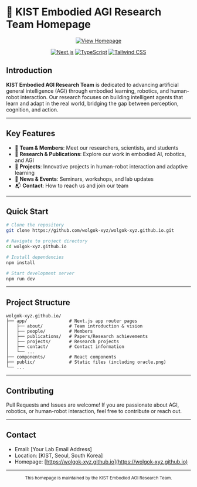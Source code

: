 # 🤖 KIST Embodied AGI Research Team Homepage

<div align="center">

[![View Homepage](https://img.shields.io/badge/View_Homepage-00C7B7?style=for-the-badge&logo=vercel&logoColor=white)](https://wolgok-xyz.github.io)

[![Next.js](https://img.shields.io/badge/Next.js_15-000000?style=for-the-badge&logo=next.js&logoColor=white)](https://nextjs.org/)
[![TypeScript](https://img.shields.io/badge/TypeScript-3178C6?style=for-the-badge&logo=typescript&logoColor=white)](https://www.typescriptlang.org/)
[![Tailwind CSS](https://img.shields.io/badge/Tailwind_CSS-06B6D4?style=for-the-badge&logo=tailwindcss&logoColor=white)](https://tailwindcss.com/)

</div>

## Introduction

**KIST Embodied AGI Research Team** is dedicated to advancing artificial general intelligence (AGI) through embodied learning, robotics, and human-robot interaction. Our research focuses on building intelligent agents that learn and adapt in the real world, bridging the gap between perception, cognition, and action.

---

## Key Features

- 🤖 **Team & Members**: Meet our researchers, scientists, and students
- 🧠 **Research & Publications**: Explore our work in embodied AI, robotics, and AGI
- 🦾 **Projects**: Innovative projects in human-robot interaction and adaptive learning
- 📰 **News & Events**: Seminars, workshops, and lab updates
- 📬 **Contact**: How to reach us and join our team

---

## Quick Start

```bash
# Clone the repository
git clone https://github.com/wolgok-xyz/wolgok-xyz.github.io.git

# Navigate to project directory
cd wolgok-xyz.github.io

# Install dependencies
npm install

# Start development server
npm run dev
```

---

## Project Structure

```
wolgok-xyz.github.io/
├── app/                # Next.js app router pages
│   ├── about/          # Team introduction & vision
│   ├── people/         # Members
│   ├── publications/   # Papers/Research achievements
│   ├── projects/       # Research projects
│   ├── contact/        # Contact information
│   └── ...             
├── components/         # React components
├── public/             # Static files (including oracle.png)
└── ...
```

---

## Contributing

Pull Requests and Issues are welcome! If you are passionate about AGI, robotics, or human-robot interaction, feel free to contribute or reach out.

---

## Contact

- Email: [Your Lab Email Address]
- Location: [KIST, Seoul, South Korea]
- Homepage: [https://wolgok-xyz.github.io](https://wolgok-xyz.github.io)

---

<div align="center">
  <sub>This homepage is maintained by the KIST Embodied AGI Research Team.</sub>
</div>
